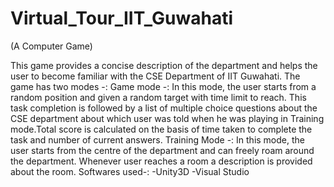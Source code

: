 # Virtual_Tour_IIT_Guwahati

(A Computer Game)

This game provides a concise description of the department and helps the user to become familiar with the CSE Department of IIT Guwahati. 
The game has two modes -:
 Game mode -: In this mode, the user starts from a random position and given a random target with time limit to reach. This task completion is followed by a list of multiple choice questions about the CSE department about which user was told when he was playing in Training mode.Total score is calculated on the basis of time taken to complete the task and number of current answers.
Training Mode -:  In this mode, the user starts from the centre of the department and can freely roam around the department. Whenever user reaches a room a description is provided about the room. 
Softwares used-:
-Unity3D
-Visual Studio 
